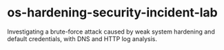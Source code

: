 # os-hardening-security-incident-lab
Investigating a brute-force attack caused by weak system hardening and default credentials, with DNS and HTTP log analysis.
